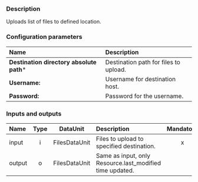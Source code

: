 ### Description

Uploads list of files to defined location.

### Configuration parameters

| Name | Description |
|:----|:----|
|**Destination directory absolute path***|Destination path for files to upload.|
|**Username:**|Username for destination host.|
|**Password:**|Password for the username.|

### Inputs and outputs

|Name |Type | DataUnit | Description | Mandatory |
|:--------|:------:|:------:|:-------------|:---------------------:|
|input|i|FilesDataUnit|Files to upload to specified destination.|x|
|output|o|FilesDataUnit|Same as input, only Resource.last_modified time updated.||